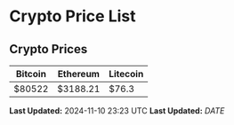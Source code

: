 # Crypto Price List

## Crypto Prices
| Bitcoin | Ethereum | Litecoin |
| ------- | -------- | -------- |
| $80522 | $3188.21 | $76.3 |
**Last Updated:** 2024-11-10 23:23 UTC
**Last Updated:** $DATE$
